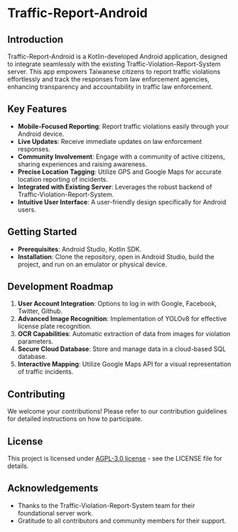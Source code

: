 # Traffic-Report-Android

## Introduction
Traffic-Report-Android is a Kotlin-developed Android application, designed to integrate seamlessly with the existing Traffic-Violation-Report-System server. This app empowers Taiwanese citizens to report traffic violations effortlessly and track the responses from law enforcement agencies, enhancing transparency and accountability in traffic law enforcement.

## Key Features
- **Mobile-Focused Reporting**: Report traffic violations easily through your Android device.
- **Live Updates**: Receive immediate updates on law enforcement responses.
- **Community Involvement**: Engage with a community of active citizens, sharing experiences and raising awareness.
- **Precise Location Tagging**: Utilize GPS and Google Maps for accurate location reporting of incidents.
- **Integrated with Existing Server**: Leverages the robust backend of Traffic-Violation-Report-System.
- **Intuitive User Interface**: A user-friendly design specifically for Android users.

## Getting Started
- **Prerequisites**: Android Studio, Kotlin SDK.
- **Installation**: Clone the repository, open in Android Studio, build the project, and run on an emulator or physical device.

## Development Roadmap
1. **User Account Integration**: Options to log in with Google, Facebook, Twitter, Github.
2. **Advanced Image Recognition**: Implementation of YOLOv8 for effective license plate recognition.
3. **OCR Capabilities**: Automatic extraction of data from images for violation parameters.
4. **Secure Cloud Database**: Store and manage data in a cloud-based SQL database.
5. **Interactive Mapping**: Utilize Google Maps API for a visual representation of traffic incidents.

## Contributing
We welcome your contributions! Please refer to our contribution guidelines for detailed instructions on how to participate.

## License
This project is licensed under [AGPL-3.0 license](./license) - see the LICENSE file for details.

## Acknowledgements
- Thanks to the Traffic-Violation-Report-System team for their foundational server work.
- Gratitude to all contributors and community members for their support.
